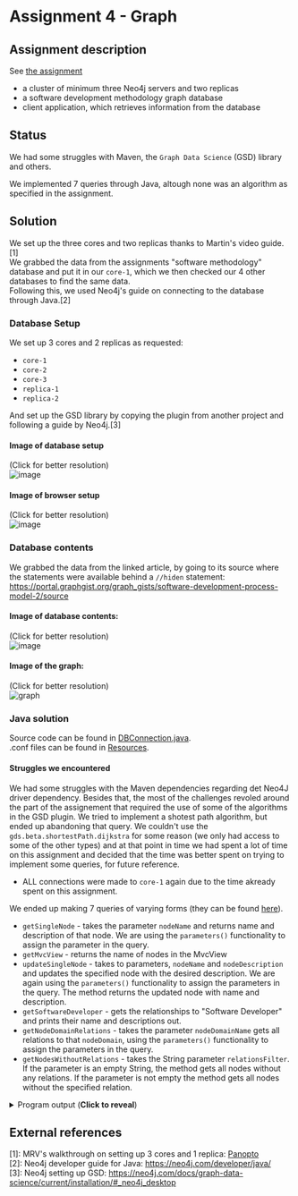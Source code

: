 # Assignment 4 - Graph

## Assignment description
See [the assignment](/Assignment4/A4-Neo4j-Cluster-Application.pdf)
- a cluster of minimum three Neo4j servers and two replicas
- a software development methodology graph database
- client application, which retrieves information from the database

## Status
We had some struggles with Maven, the `Graph Data Science` (GSD) library and others.

We implemented 7 queries through Java, altough none was an algorithm as specified in the assignment. 

## Solution
We set up the three cores and two replicas thanks to Martin's video guide.[1]  
We grabbed the data from the assignments "software methodology" database and put it in our `core-1`, which we then checked our 4 other databases to find the same data.  
Following this, we used Neo4j's guide on connecting to the database through Java.[2]  

### Database Setup
We set up 3 cores and 2 replicas as requested:
- `core-1`
- `core-2`
- `core-3`
- `replica-1`
- `replica-2`

And set up the GSD library by copying the plugin from another project and following a guide by Neo4j.[3]

#### Image of database setup
(Click for better resolution)  
![image](https://user-images.githubusercontent.com/37186286/117541260-51500d00-b013-11eb-803a-c566d978fa93.png)

#### Image of browser setup
(Click for better resolution)  
![image](https://user-images.githubusercontent.com/37186286/117541420-139fb400-b014-11eb-854a-8f460f239263.png)


### Database contents
We grabbed the data from the linked article, by going to its source where the statements were available behind a `//hiden` statement:   https://portal.graphgist.org/graph_gists/software-development-process-model-2/source  

#### Image of database contents:  
(Click for better resolution)  
![image](https://user-images.githubusercontent.com/37186286/117541064-6d06e380-b012-11eb-99fb-bed6f8b6e235.png)
#### Image of the graph:  
(Click for better resolution)  
![graph](https://user-images.githubusercontent.com/37186286/117540884-907d5e80-b011-11eb-8c6c-3ea782c4b9bb.png)


### Java solution

Source code can be found in [DBConnection.java](/Assignment4/src/main/java/DBConnection.java).  
.conf files can be found in [Resources](/Assignment4/src/main/resources).


#### Struggles we encountered
We had some struggles with the Maven dependencies regarding det Neo4J driver dependency. Besides that, the most of the challenges revoled around the part of the assignement that required the use of some of the algorithms in the GSD plugin. We tried to implement a shotest path algorithm, but ended up abandoning that query. We couldn't use the `gds.beta.shortestPath.dijkstra` for some reason (we only had access to some of the other types) and at that point in time we had spent a lot of time on this assignment and decided that the time was better spent on trying to implement some queries, for future reference.  
- ALL connections were made to `core-1` again due to the time akready spent on this assignment.  
  
We ended up making 7 queries of varying forms (they can be found [here](https://github.com/Hold-Krykke-BA/DBD/blob/main/Assignment4/src/main/java/DBConnection.java)).
* `getSingleNode` - takes the parameter `nodeName` and returns name and description of that node. We are using the `parameters()` functionality to assign the parameter in the query.
* `getMvcView` - returns the name of nodes in the MvcView
* `updateSingleNode` - takes to parameters, `nodeName` and `nodeDescription` and updates the specified node with the desired description. We are again using the `parameters()` functionality to assign the parameters in the query. The method returns the updated node with name and description.
* `getSoftwareDeveloper` - gets the relationships to "Software Developer" and prints their name and descriptions out.
* `getNodeDomainRelations` - takes the parameter `nodeDomainName` gets all relations to that `nodeDomain`, using the `parameters()` functionality to assign the parameters in the query.
* `getNodesWithoutRelations` - takes the String parameter `relationsFilter`. If the parameter is an empty String, the method gets all nodes without any relations. If the parameter is not empty the method gets all nodes without the specified relation. 


<details><summary>Program output (<b>Click to reveal</b>)</summary>
<p>

```
1. Which, and how many, nodes are there in to "MvcView"?
Nodes in MvcView: ["_admin.html", "AdminNavigationView", "BillingAddressView", "CartView", "CreditCardDetailsView", "ContentEditView", "CheckoutView", "ContentListView", "_shopping.html", "CustomerNavigationView", "GiftCardDetailsView", "PaymentView", "ProductDetailView", "ProductEditView", "ProductListView", "ShippingAddressView"]
Size of MvcView: 16
**********************
2. What, and how many, relations are there to "Software Developer"?
Parent Node: "Software Development"
Parent relations: [name: "Web"	description: "Anything related to the Web-facing part of the system", name: "Testing"	description: "Anything related to testing the system", name: "Technical"	description: "Anything technical about the system implementation", name: "Process"	description: "Process-related items", name: "Knowledge"	description: "Anyone or anything that is a source of information or knowledge", name: "Human"	description: "Organization and people"]
Size of Parent relations: 6
**********************
3. Getting node by name "Term"
getSingleNode result: "Term": "Vocabulary terms and definitions"
**********************
4. Updating node by name "Term"
updateSingleNode result: "Term": "0.5917302176931089"
**********************
5. Getting node relations to nodeDomain "Technical"
Relations to Technical: [name: "MvcView"	description: "INCLUDED_IN", name: "CodeFolder"	description: "INCLUDED_IN", name: "Service"	description: "INCLUDED_IN", name: "DbTable"	description: "INCLUDED_IN", name: "Component"	description: "INCLUDED_IN", name: "CssFile"	description: "INCLUDED_IN", name: "CodeSolution"	description: "INCLUDED_IN", name: "AppLayer"	description: "INCLUDED_IN", name: "Location"	description: "INCLUDED_IN", name: "Server"	description: "INCLUDED_IN", name: "DbProcedure"	description: "INCLUDED_IN", name: "Platform"	description: "INCLUDED_IN", name: "JsFile"	description: "INCLUDED_IN", name: "Setting"	description: "INCLUDED_IN", name: "Permission"	description: "INCLUDED_IN", name: "LocalizationKey"	description: "INCLUDED_IN", name: "MvcController"	description: "INCLUDED_IN", name: "Database"	description: "INCLUDED_IN", name: "DbFunction"	description: "INCLUDED_IN", name: "DbSchema"	description: "INCLUDED_IN", name: "Environment"	description: "INCLUDED_IN", name: "File"	description: "INCLUDED_IN", name: "DbView"	description: "INCLUDED_IN", name: "CodeProject"	description: "INCLUDED_IN", name: "Software Development"	description: "PART_OF"]
Size of relations: 25
**********************
6. Find nodes with no relations
Nodes filtered by getNodesWithoutRelations: [name: "Admin", name: "Catalog.css", name: "Checkout.css", name: "Shopping.css", name: "Validation.css", name: "BonzDB", name: "dbo", name: "dbo.ufnGetDiscountedPrice", name: "dbo.ufnGetExtendedPrice", name: "CartRequirements.docx", name: "DisablePurchaseFlag.docx", name: "Checkout", name: "Content Management", name: "Product Management", name: "Help Desk, Tier 1", name: "Help Desk, Tier 2", name: "Network Administrators", name: "Production Support", name: "Collins, Sasha", name: "Porter, Rick E.", name: "Quick, Kelly", name: "Williams, Garnet", name: "Req CT-3-1", name: "Req CT-2-1", name: "Req CT-4-1", name: "Add Availability Flag", name: "ProductManagement_EditProductDetails", name: "Product Management Test Suite", name: "AvailableProductsView"]
Size: 29
**********************
7. Find nodes with no "PART_OF" relations
Nodes filtered by getNodesWithoutRelations: [name: "Audience", name: "CodeFolder", name: "Component", name: "CssFile", name: "MvcController", name: "Defect", name: "Document", name: "Feature", name: "File", name: "JsFile", name: "Location", name: "LocalizationKey", name: "AppLayer", name: "MvcView", name: "Permission", name: "Person", name: "Platform", name: "UserProfile", name: "Publication", name: "Release", name: "Requirement", name: "Role", name: "Setting", name: "Skill", name: "CodeSolution", name: "Service", name: "Task", name: "Term", name: "UserStory", name: "CodeProject", name: "Admin", name: "Warehouse", name: "Change set 1931", name: "Change set 1956", name: "Change set 2216", name: "Address.css", name: "Catalog.css", name: "Checkout.css", name: "Global.css", name: "Payment.css", name: "ProductDetails.css", name: "ProductList.css", name: "Shopping.css", name: "Validation.css", name: "CartController", name: "CheckoutController", name: "ContentController", name: "PaymentController", name: "ProductController", name: "PromotionController", name: "BonzDB", name: "dbo", name: "Defect 2819", name: "Defect 2816", name: "dbo.ufnGetDiscountedPrice", name: "dbo.ufnGetExtendedPrice", name: "CartRequirements.docx", name: "DisablePurchaseFlag.docx", name: "InventoryProductEntity", name: "ShoppingProductEntity", name: "Break Fix Environment", name: "Dev Environment", name: "Integration Test Environment", name: "Production Environment", name: "Staging Environment", name: "UAT Environment", name: "Product.sql", name: "Checkout", name: "Content Management", name: "Product Management", name: "Database Administrators", name: "Developers", name: "Help Desk, Tier 1", name: "Help Desk, Tier 2", name: "Network Administrators", name: "Project Management (PMO)", name: "Production Support", name: "Quality Assurance", name: "Cart.js", name: "CreditCardPayment.js", name: "Checkout.js", name: "GiftCardPayment.js", name: "Product.js", name: "Validation.js", name: "_admin.html", name: "AdminNavigationView", name: "BillingAddressView", name: "CartView", name: "CreditCardDetailsView", name: "ContentEditView", name: "CheckoutView", name: "ContentListView", name: "_shopping.html", name: "CustomerNavigationView", name: "GiftCardDetailsView", name: "PaymentView", name: "ProductDetailView", name: "ProductEditView", name: "ProductListView", name: "ShippingAddressView", name: "ShoppingProduct_List_Get", name: "ShoppingProduct_Details_Get", name: "Busy, Betty", name: "CIO, Sylvia", name: "Debaron, Chuck", name: "Dev, David", name: "Dev, Donna", name: "Dev, Delilah", name: "Collins, Sasha", name: "Porter, Rick E.", name: "Quick, Kelly", name: "Williams, Garnet", name: "Mendez, Andrew", name: "Quigby, Susan", name: "Tester, Tommy", name: "Tester, Theresa", name: "Tester, Mihir", name: "Release v1.1", name: "Release v1.2", name: "Release v1.3", name: "Req CT-3-1", name: "Req CT-2-1", name: "Req CT-4-1", name: "Business Analyst", name: "CIO", name: "DBA", name: "Developer", name: "Project Manager", name: "QA Manager", name: "QA Tester", name: "InventoryProduct_List_Get", name: "Product", name: "Add Availability Flag", name: "ProductManagement_EditProductDetails", name: "ShoppingCart_AddProductToCart", name: "ShoppingCart_RemoveProductFromCart", name: "ShoppingCart_ChangeProductQuantity", name: "ShoppingCart_ViewCart", name: "Product Management Test Suite", name: "ShoppingCart_TestSuite", name: "ShoppingProductDetailsVM", name: "ShoppingProductListVM", name: "AvailableProductsView"]
Size: 143
```

</p>
</details>

## External references
[1]: MRV's walkthrough on setting up 3 cores and 1 replica: [Panopto](https://cphbusiness.cloud.panopto.eu/Panopto/Pages/Viewer.aspx?id=551727ed-3f24-4c02-ba90-ad1d00f5b2a7)  
[2]: Neo4j developer guide for Java: https://neo4j.com/developer/java/  
[3]: Neo4j setting up GSD: https://neo4j.com/docs/graph-data-science/current/installation/#_neo4j_desktop  
